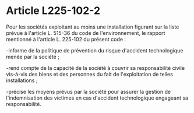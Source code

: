 # Article L225-102-2

Pour les sociétés exploitant au moins une installation figurant sur la liste prévue à l'article L. 515-36 du code de l'environnement, le rapport mentionné à l'article L. 225-102 du présent code :

-informe de la politique de prévention du risque d'accident technologique menée par la société ;

-rend compte de la capacité de la société à couvrir sa responsabilité civile vis-à-vis des biens et des personnes du fait de l'exploitation de telles installations ;

-précise les moyens prévus par la société pour assurer la gestion de l'indemnisation des victimes en cas d'accident technologique engageant sa responsabilité.
